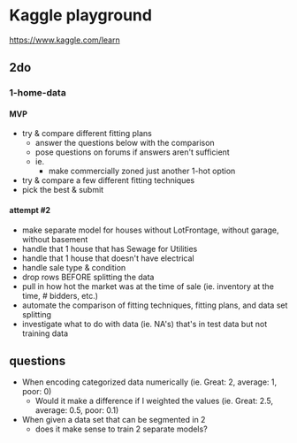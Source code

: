 # Kaggle playground

https://www.kaggle.com/learn

## 2do

### 1-home-data

#### MVP

- try & compare different fitting plans
  - answer the questions below with the comparison
  - pose questions on forums if answers aren't sufficient
  - ie.
    - make commercially zoned just another 1-hot option
- try & compare a few different fitting techniques
- pick the best & submit

#### attempt #2

- make separate model for houses without LotFrontage, without garage, without basement
- handle that 1 house that has Sewage for Utilities
- handle that 1 house that doesn't have electrical
- handle sale type & condition
- drop rows BEFORE splitting the data
- pull in how hot the market was at the time of sale (ie. inventory at the time, # bidders, etc.)
- automate the comparison of fitting techniques, fitting plans, and data set splitting
- investigate what to do with data (ie. NA's) that's in test data but not training data

## questions

- When encoding categorized data numerically (ie. Great: 2, average: 1, poor: 0)
  - Would it make a difference if I weighted the values (ie. Great: 2.5, average: 0.5, poor: 0.1)
- When given a data set that can be segmented in 2
  - does it make sense to train 2 separate models?
